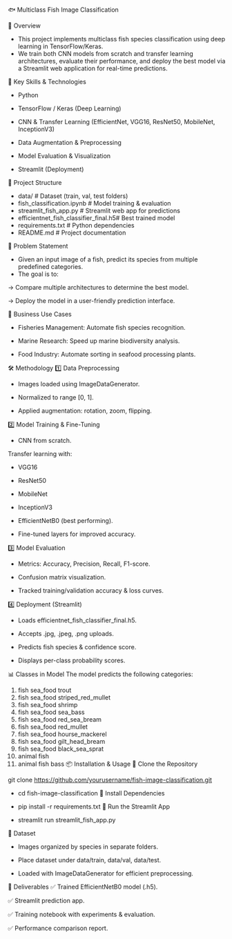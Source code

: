 🐟 Multiclass Fish Image Classification

📌 Overview
- This project implements multiclass fish species classification using deep learning in TensorFlow/Keras.
- We train both CNN models from scratch and transfer learning architectures, evaluate their performance, and deploy the best model via a Streamlit web application for real-time predictions.

🎯 Key Skills & Technologies

- Python

- TensorFlow / Keras (Deep Learning)

- CNN & Transfer Learning (EfficientNet, VGG16, ResNet50, MobileNet, InceptionV3)

- Data Augmentation & Preprocessing

- Model Evaluation & Visualization

- Streamlit (Deployment)

📂 Project Structure


- data/                               # Dataset (train, val, test folders)
- fish_classification.ipynb           # Model training & evaluation
- streamlit_fish_app.py                # Streamlit web app for predictions
- efficientnet_fish_classifier_final.h5# Best trained model
- requirements.txt                     # Python dependencies
- README.md                            # Project documentation
  
🧩 Problem Statement
- Given an input image of a fish, predict its species from multiple predefined categories.
- The goal is to:

-> Compare multiple architectures to determine the best model.

-> Deploy the model in a user-friendly prediction interface.

💼 Business Use Cases
- Fisheries Management: Automate fish species recognition.

- Marine Research: Speed up marine biodiversity analysis.

- Food Industry: Automate sorting in seafood processing plants.

🛠 Methodology
1️⃣ Data Preprocessing
- Images loaded using ImageDataGenerator.

- Normalized to range [0, 1].

- Applied augmentation: rotation, zoom, flipping.

2️⃣ Model Training & Fine-Tuning
- CNN from scratch.

Transfer learning with:

- VGG16

- ResNet50

- MobileNet

- InceptionV3

- EfficientNetB0 (best performing).

- Fine-tuned layers for improved accuracy.

3️⃣ Model Evaluation
- Metrics: Accuracy, Precision, Recall, F1-score.

- Confusion matrix visualization.

- Tracked training/validation accuracy & loss curves.

4️⃣ Deployment (Streamlit)
- Loads efficientnet_fish_classifier_final.h5.

- Accepts .jpg, .jpeg, .png uploads.

- Predicts fish species & confidence score.

- Displays per-class probability scores.

📊 Classes in Model
The model predicts the following categories:


1. fish sea_food trout
2. fish sea_food striped_red_mullet
3. fish sea_food shrimp
4. fish sea_food sea_bass
5. fish sea_food red_sea_bream
6. fish sea_food red_mullet
7. fish sea_food hourse_mackerel
8. fish sea_food gilt_head_bream
9. fish sea_food black_sea_sprat
10. animal fish
11. animal fish bass
📦 Installation & Usage
🔹 Clone the Repository

git clone https://github.com/yourusername/fish-image-classification.git
- cd fish-image-classification
🔹 Install Dependencies

- pip install -r requirements.txt
🔹 Run the Streamlit App

- streamlit run streamlit_fish_app.py

📁 Dataset
- Images organized by species in separate folders.

- Place dataset under data/train, data/val, data/test.

- Loaded with ImageDataGenerator for efficient preprocessing.

🚀 Deliverables
✅ Trained EfficientNetB0 model (.h5).

✅ Streamlit prediction app.

✅ Training notebook with experiments & evaluation.

✅ Performance comparison report.

